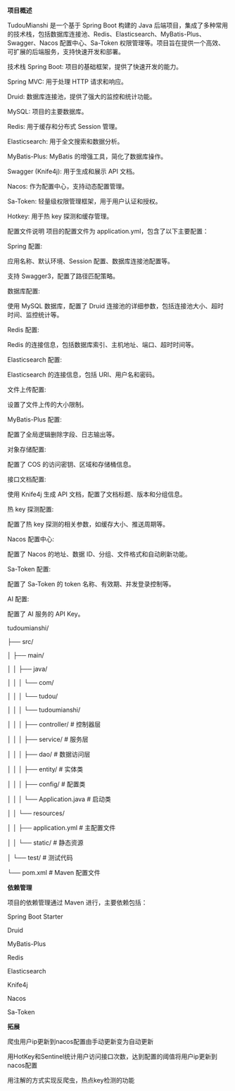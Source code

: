 **项目概述**

TudouMianshi 是一个基于 Spring Boot 构建的 Java 后端项目，集成了多种常用的技术栈，包括数据库连接池、Redis、Elasticsearch、MyBatis-Plus、Swagger、Nacos 配置中心、Sa-Token 权限管理等。项目旨在提供一个高效、可扩展的后端服务，支持快速开发和部署。

技术栈
Spring Boot: 项目的基础框架，提供了快速开发的能力。

Spring MVC: 用于处理 HTTP 请求和响应。

Druid: 数据库连接池，提供了强大的监控和统计功能。

MySQL: 项目的主要数据库。

Redis: 用于缓存和分布式 Session 管理。

Elasticsearch: 用于全文搜索和数据分析。

MyBatis-Plus: MyBatis 的增强工具，简化了数据库操作。

Swagger (Knife4j): 用于生成和展示 API 文档。

Nacos: 作为配置中心，支持动态配置管理。

Sa-Token: 轻量级权限管理框架，用于用户认证和授权。

Hotkey: 用于热 key 探测和缓存管理。

配置文件说明
项目的配置文件为 application.yml，包含了以下主要配置：

Spring 配置:

应用名称、默认环境、Session 配置、数据库连接池配置等。

支持 Swagger3，配置了路径匹配策略。

数据库配置:

使用 MySQL 数据库，配置了 Druid 连接池的详细参数，包括连接池大小、超时时间、监控统计等。

Redis 配置:

Redis 的连接信息，包括数据库索引、主机地址、端口、超时时间等。

Elasticsearch 配置:

Elasticsearch 的连接信息，包括 URI、用户名和密码。

文件上传配置:

设置了文件上传的大小限制。

MyBatis-Plus 配置:

配置了全局逻辑删除字段、日志输出等。

对象存储配置:

配置了 COS 的访问密钥、区域和存储桶信息。

接口文档配置:

使用 Knife4j 生成 API 文档，配置了文档标题、版本和分组信息。

热 key 探测配置:

配置了热 key 探测的相关参数，如缓存大小、推送周期等。

Nacos 配置中心:

配置了 Nacos 的地址、数据 ID、分组、文件格式和自动刷新功能。

Sa-Token 配置:

配置了 Sa-Token 的 token 名称、有效期、并发登录控制等。

AI 配置:

配置了 AI 服务的 API Key。


tudoumianshi/

├── src/

│   ├── main/

│   │   ├── java/

│   │   │   └── com/

│   │   │       └── tudou/

│   │   │           └── tudoumianshi/

│   │   │               ├── controller/        # 控制器层

│   │   │               ├── service/           # 服务层

│   │   │               ├── dao/               # 数据访问层

│   │   │               ├── entity/            # 实体类

│   │   │               ├── config/            # 配置类

│   │   │               └── Application.java   # 启动类

│   │   └── resources/

│   │       ├── application.yml                # 主配置文件

│   │       └── static/                        # 静态资源

│   └── test/                                  # 测试代码

└── pom.xml                                    # Maven 配置文件


**依赖管理**

项目的依赖管理通过 Maven 进行，主要依赖包括：

Spring Boot Starter

Druid

MyBatis-Plus

Redis

Elasticsearch

Knife4j

Nacos

Sa-Token


**拓展**

爬虫用户ip更新到nacos配置由手动更新变为自动更新

用HotKey和Sentinel统计用户访问接口次数，达到配置的阈值将用户ip更新到nacos配置

用注解的方式实现反爬虫，热点key检测的功能

